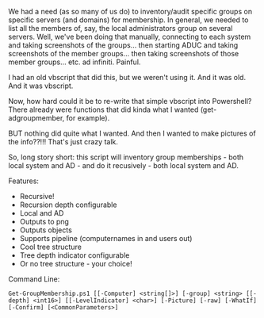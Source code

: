 We had a need (as so many of us do) to inventory/audit specific groups on specific servers (and domains) for membership. In general, we needed to list all the members of, say, the local administrators group on several servers. Well, we've been doing that manually, connecting to each system and taking screenshots of the groups... then starting ADUC and taking screenshots of the member groups... then taking screenshots of those member groups... etc. ad infiniti. Painful.

I had an old vbscript that did this, but we weren't using it. And it was old. And it was vbscript.

Now, how hard could it be to re-write that simple vbscript into Powershell? There already were functions that did kinda what I wanted (get-adgroupmember, for example). 

BUT nothing did quite what I wanted. And then I wanted to make pictures of the info??!!! That's just crazy talk.

So, long story short: this script will inventory group memberships - both local system and AD - and do it recusively - both local system and AD.

Features: 
* Recursive!
* Recursion depth configurable
* Local and AD
* Outputs to png
* Outputs objects
* Supports pipeline (computernames in and users out)
* Cool tree structure
* Tree depth indicator configurable
* Or no tree structure - your choice!

Command Line:
```
Get-GroupMembership.ps1 [[-Computer] <string[]>] [-group] <string> [[-depth] <int16>] [[-LevelIndicator] <char>] [-Picture] [-raw] [-WhatIf] [-Confirm] [<CommonParameters>]
```
